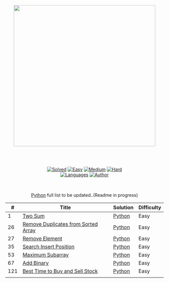 <div align="center"> 
<a href= "https://leetcode.com/yashitanamdeo/"><img src="https://user-images.githubusercontent.com/49322948/150185385-9e463109-24ef-4c01-9ebf-7b7d57d8cf18.png" width="450" height="auto/"/><br><br><br><br>
 

[![Solved](https://img.shields.io/badge/Solved-89/2189-337ab7.svg?style=flat)](https://github.com/yashitanamdeo/leetcode)
[![Easy](https://img.shields.io/badge/Easy-44-5cb85c.svg?style=flat)](https://github.com/yashitanamdeo/leetcode/tree/main/Easy)
[![Medium](https://img.shields.io/badge/Medium-36-f0ad4e.svg?style=flat)](https://github.com/yashitanamdeo/leetcode/tree/main/Medium)
[![Hard](https://img.shields.io/badge/Hard-9-d9534f.svg?style=flat)](https://github.com/yashitanamdeo/leetcode/tree/main/Hard)
</br>
[![Languages](https://img.shields.io/badge/Languages-Python-red.svg?style=flat)](https://github.com/yashitanamdeo/leetcode)
[![Author](https://img.shields.io/badge/Author-Yashita%20Namdeo-blue.svg?style=flat)](https://leetcode.com/yashitanamdeo/)



  
<br><br>
[Python](https://github.com/yashitanamdeo/leetcode) full list to be updated..(Readme in progress)

| # | Title | Solution | Difficulty |
|---| ----- | -------- | --------------------- |
| 1 | [Two Sum](https://leetcode.com/problems/two-sum/) | [Python](https://github.com/yashitanamdeo/leetcode/blob/main/Easy/1.%20Two%20Sum.py) | Easy |
| 26 | [Remove Duplicates from Sorted Array](https://leetcode.com/problems/remove-duplicates-from-sorted-array/) | [Python](https://github.com/yashitanamdeo/leetcode/blob/main/Easy/26.%20Remove%20Duplicates%20from%20Sorted%20Array.py) | Easy |
| 27 | [Remove Element](https://leetcode.com/problems/remove-element/) | [Python](https://github.com/yashitanamdeo/leetcode/blob/main/Easy/27.%20Remove%20Element.py) | Easy |
| 35 | [Search Insert Position](https://leetcode.com/problems/search-insert-position/) | [Python](https://github.com/yashitanamdeo/leetcode/blob/main/Easy/35.%20Search%20Insert%20Position.py) | Easy |
| 53 | [Maximum Subarray](https://leetcode.com/problems/maximum-subarray/) | [Python](https://github.com/yashitanamdeo/leetcode/blob/main/Easy/53.%20Maximum%20Subarray.py) | Easy |
| 67 | [Add Binary](https://leetcode.com/problems/add-binary/) | [Python](https://github.com/yashitanamdeo/leetcode/blob/main/Easy/67.%20Add%20Binary.py) | Easy |
| 121 | [Best Time to Buy and Sell Stock](https://leetcode.com/problems/best-time-to-buy-and-sell-stock/) | [Python](https://github.com/yashitanamdeo/leetcode/blob/main/Easy/121.%20Best%20Time%20to%20Buy%20and%20Sell%20Stock.py) | Easy |
|  | []() | []() |  |

  
  </div>
